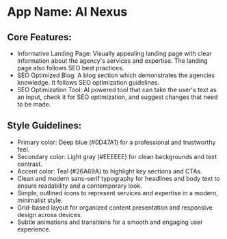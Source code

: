 # **App Name**: AI Nexus

## Core Features:

- Informative Landing Page: Visually appealing landing page with clear information about the agency's services and expertise. The landing page also follows SEO best practices.
- SEO Optimized Blog: A blog section which demonstrates the agencies knowledge. It follows SEO optimization guidelines.
- SEO Optimization Tool: AI powered tool that can take the user's text as an input, check it for SEO optimization, and suggest changes that need to be made.

## Style Guidelines:

- Primary color: Deep blue (#0D47A1) for a professional and trustworthy feel.
- Secondary color: Light gray (#EEEEEE) for clean backgrounds and text contrast.
- Accent color: Teal (#26A69A) to highlight key sections and CTAs.
- Clean and modern sans-serif typography for headlines and body text to ensure readability and a contemporary look.
- Simple, outlined icons to represent services and expertise in a modern, minimalist style.
- Grid-based layout for organized content presentation and responsive design across devices.
- Subtle animations and transitions for a smooth and engaging user experience.